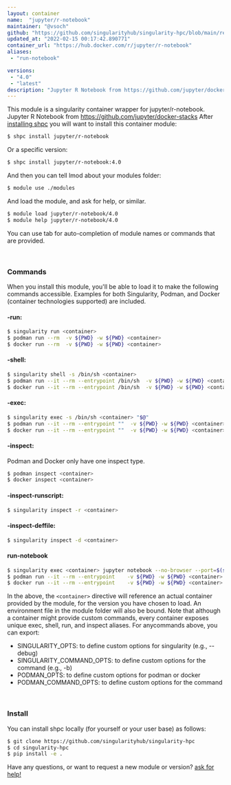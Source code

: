 ```yaml
---
layout: container
name:  "jupyter/r-notebook"
maintainer: "@vsoch"
github: "https://github.com/singularityhub/singularity-hpc/blob/main/registry/jupyter/r-notebook/container.yaml"
updated_at: "2022-02-15 00:17:42.890771"
container_url: "https://hub.docker.com/r/jupyter/r-notebook"
aliases:
 - "run-notebook"

versions:
 - "4.0"
 - "latest"
description: "Jupyter R Notebook from https://github.com/jupyter/docker-stacks"
---
```


This module is a singularity container wrapper for jupyter/r-notebook.
Jupyter R Notebook from https://github.com/jupyter/docker-stacks
After [installing shpc](#install) you will want to install this container module:

```bash
$ shpc install jupyter/r-notebook
```

Or a specific version:

```bash
$ shpc install jupyter/r-notebook:4.0
```

And then you can tell lmod about your modules folder:

```bash
$ module use ./modules
```

And load the module, and ask for help, or similar.

```bash
$ module load jupyter/r-notebook/4.0
$ module help jupyter/r-notebook/4.0
```

You can use tab for auto-completion of module names or commands that are provided.

<br>

### Commands

When you install this module, you'll be able to load it to make the following commands accessible.
Examples for both Singularity, Podman, and Docker (container technologies supported) are included.

#### -run:

```bash
$ singularity run <container>
$ podman run --rm  -v ${PWD} -w ${PWD} <container>
$ docker run --rm  -v ${PWD} -w ${PWD} <container>
```

#### -shell:

```bash
$ singularity shell -s /bin/sh <container>
$ podman run --it --rm --entrypoint /bin/sh  -v ${PWD} -w ${PWD} <container>
$ docker run --it --rm --entrypoint /bin/sh  -v ${PWD} -w ${PWD} <container>
```

#### -exec:

```bash
$ singularity exec -s /bin/sh <container> "$@"
$ podman run --it --rm --entrypoint ""  -v ${PWD} -w ${PWD} <container> "$@"
$ docker run --it --rm --entrypoint ""  -v ${PWD} -w ${PWD} <container> "$@"
```

#### -inspect:

Podman and Docker only have one inspect type.

```bash
$ podman inspect <container>
$ docker inspect <container>
```

#### -inspect-runscript:

```bash
$ singularity inspect -r <container>
```

#### -inspect-deffile:

```bash
$ singularity inspect -d <container>
```


#### run-notebook
       
```bash
$ singularity exec <container> jupyter notebook --no-browser --port=$(shuf -i 2000-65000 -n 1) --ip 0.0.0.0
$ podman run --it --rm --entrypoint    -v ${PWD} -w ${PWD} <container> -c " $@"
$ docker run --it --rm --entrypoint    -v ${PWD} -w ${PWD} <container> -c " $@"
```



In the above, the `<container>` directive will reference an actual container provided
by the module, for the version you have chosen to load. An environment file in the
module folder will also be bound. Note that although a container
might provide custom commands, every container exposes unique exec, shell, run, and
inspect aliases. For anycommands above, you can export:

 - SINGULARITY_OPTS: to define custom options for singularity (e.g., --debug)
 - SINGULARITY_COMMAND_OPTS: to define custom options for the command (e.g., -b)
 - PODMAN_OPTS: to define custom options for podman or docker
 - PODMAN_COMMAND_OPTS: to define custom options for the command

<br>
  
### Install

You can install shpc locally (for yourself or your user base) as follows:

```bash
$ git clone https://github.com/singularityhub/singularity-hpc
$ cd singularity-hpc
$ pip install -e .
```

Have any questions, or want to request a new module or version? [ask for help!](https://github.com/singularityhub/singularity-hpc/issues)